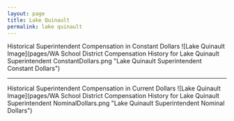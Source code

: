 ```yaml
---
layout: page
title: Lake Quinault
permalink: lake quinault
---
```



Historical Superintendent Compensation in Constant Dollars
![Lake Quinault Image](pages/WA School District Compensation History for Lake Quinault Superintendent ConstantDollars.png "Lake Quinault Superintendent Constant Dollars")

___

Historical Superintendent Compensation in Current Dollars
![Lake Quinault Image](pages/WA School District Compensation History for Lake Quinault Superintendent NominalDollars.png "Lake Quinault Superintendent Nominal Dollars")